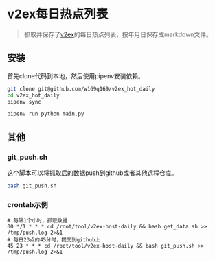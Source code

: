 # v2ex每日热点列表
>抓取并保存了[v2ex](https://www.v2ex.com/)的每日热点列表，按年月日保存成markdown文件。

## 安装
首先clone代码到本地，然后使用pipenv安装依赖。

```bash
git clone git@github.com/w169q169/v2ex_hot_daily
cd v2ex_hot_daily
pipenv sync

pipenv run python main.py

```

## 其他

### git_push.sh
这个脚本可以将抓取后的数据push到github或者其他远程仓库。
```bash
bash git_push.sh
```

### crontab示例
```
# 每隔1个小时，抓取数据
00 */1 * * * cd /root/tool/v2ex-host-daily && bash get_data.sh >> /tmp/push.log 2>&1
# 每日23点的45分时，提交到github上
45 23 * * * cd /root/tool/v2ex-host-daily && bash git_push.sh >> /tmp/push.log 2>&1
```



